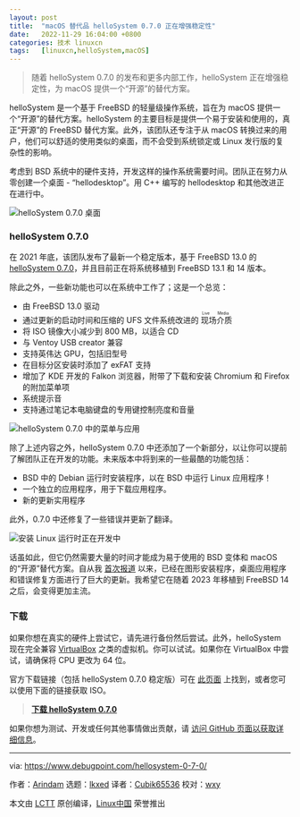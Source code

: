 ```yaml
---
layout: post
title:	"macOS 替代品 helloSystem 0.7.0 正在增强稳定性"
date:	2022-11-29 16:04:00 +0800 
categories:	技术 linuxcn 
tags:	[linuxcn,helloSystem,macOS]
---
```




> 
> 随着 helloSystem 0.7.0 的发布和更多内部工作，helloSystem 正在增强稳定性，为 macOS 提供一个“开源”的替代方案。
> 
> 
> 


helloSystem 是一个基于 FreeBSD 的轻量级操作系统，旨在为 macOS 提供一个“开源”的替代方案。helloSystem 的主要目标是提供一个易于安装和使用的，真正“开源”的 FreeBSD 替代方案。此外，该团队还专注于从 macOS 转换过来的用户，他们可以舒适的使用类似的桌面，而不会受到系统锁定或 Linux 发行版的复杂性的影响。


考虑到 BSD 系统中的硬件支持，开发这样的操作系统需要时间。团队正在努力从零创建一个桌面 - “hellodesktop”。用 C++ 编写的 hellodesktop 和其他改进正在进行中。


![helloSystem 0.7.0 桌面](/Asserts/Images//attachment/album/202211/29/160730l55qqz753b5bfhhq.jpg)


### helloSystem 0.7.0


在 2021 年底，该团队发布了最新一个稳定版本，基于 FreeBSD 13.0 的 [helloSystem 0.7.0](https://github.com/helloSystem/ISO/releases/tag/r0.7.0)，并且目前正在将系统移植到 FreeBSD 13.1 和 14 版本。


除此之外，一些新功能也可以在系统中工作了；这是一个总览：


* 由 FreeBSD 13.0 驱动
* 通过更新的启动时间和压缩的 UFS 文件系统改进的<ruby> 现场介质 <rt>  Live Media </rt></ruby>
* 将 ISO 镜像大小减少到 800 MB，以适合 CD
* 与 Ventoy USB creator 兼容
* 支持英伟达 GPU，包括旧型号
* 在目标分区安装时添加了 exFAT 支持
* 增加了 KDE 开发的 Falkon 浏览器，附带了下载和安装 Chromium 和 Firefox 的附加菜单项
* 系统提示音
* 支持通过笔记本电脑键盘的专用键控制亮度和音量


![helloSystem 0.7.0 中的菜单与应用](/Asserts/Images//attachment/album/202211/29/160730foo8oivll3ebleiq.jpg)


除了上述内容之外，helloSystem 0.7.0 中还添加了一个新部分，以让你可以提前了解团队正在开发的功能。未来版本中将到来的一些最酷的功能包括：


* BSD 中的 Debian 运行时安装程序，以在 BSD 中运行 Linux 应用程序！
* 一个独立的应用程序，用于下载应用程序。
* 新的更新实用程序


此外，0.7.0 中还修复了一些错误并更新了翻译。


![安装 Linux 运行时正在开发中](/Asserts/Images//attachment/album/202211/29/160446oo8lgkrqgxmwzo0r.jpg)


话虽如此，但它仍然需要大量的时间才能成为易于使用的 BSD 变体和 macOS 的“开源”替代方案。自从我 [首次报道](https://www.debugpoint.com/tag/hellosystem) 以来，已经在图形安装程序，桌面应用程序和错误修复方面进行了巨大的更新。我希望它在随着 2023 年移植到 FreeBSD 14 之后，会变得更加主流。


### 下载


如果你想在真实的硬件上尝试它，请先进行备份然后尝试。此外，helloSystem 现在完全兼容 [VirtualBox](https://www.debugpoint.com/tag/virtualbox) 之类的虚拟机。你可以试试。如果你在 VirtualBox 中尝试，请确保将 CPU 更改为 64 位。


官方下载链接（包括 helloSystem 0.7.0 稳定版）可在 [此页面](https://github.com/helloSystem/ISO/releases) 上找到，或者您可以使用下面的链接获取 ISO。



> 
> **[下载 helloSystem 0.7.0](https://github.com/helloSystem/ISO/releases/download/r0.7.0/hello-0.7.0_0G160-FreeBSD-13.0-amd64.iso)**
> 
> 
> 


如果你想为测试、开发或任何其他事情做出贡献，请 [访问 GitHub 页面以获取详细信息](https://github.com/helloSystem)。




---


via: <https://www.debugpoint.com/hellosystem-0-7-0/>


作者：[Arindam](https://www.debugpoint.com/author/admin1/) 选题：[lkxed](https://github.com/lkxed) 译者：[Cubik65536](https://github.com/Cubik65536) 校对：[wxy](https://github.com/wxy)


本文由 [LCTT](https://github.com/LCTT/TranslateProject) 原创编译，[Linux中国](https://linux.cn/) 荣誉推出
